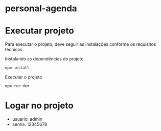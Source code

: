 # personal-agenda

# Executar projeto 

Para executar o projeto, deve seguir as instalações conforme os requisitos técnicos.

Instalando as dependências do projeto

```bash
npm install
```

Executar o projeto

```bash
npm run dev
```

# Logar no projeto
- usuario: admin
- senha: 12345678
